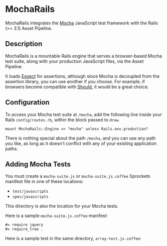 # MochaRails

MochaRails integrates the [Mocha](http://visionmedia.github.com/mocha/) JavaScript test framework with the Rails (>= 3.1) Asset Pipeline.

## Description

MochaRails is a mountable Rails engine that serves a browser-based Mocha test suite, along with your production JavaScript files, via the Asset Pipeline.

It loads [Expect](https://github.com/LearnBoost/expect.js) for assertions, although since Mocha is decoupled from the assertion library, you can
use another if you choose. For example, if browsers become compatible with
[Should](https://github.com/visionmedia/should.js), it would be a great choice.

## Configuration

To access your Mocha test suite at `/mocha`, add the following line inside your Rails `config/routes.rb`,
within the block passed to `draw`.

```
mount MochaRails::Engine => "mocha" unless Rails.env.production?
```

There is nothing special about the path `/mocha`, and you can use any path you like,
as long as it doesn't conflict with any of your existing application paths.

## Adding Mocha Tests

You must create a `mocha-suite.js` or `mocha-suite.js.coffee` Sprockets manifest file in
one of these locations:

* `test/javascripts`
* `spec/javascripts`

This directory is also the location for your Mocha tests.

Here is a sample `mocha-suite.js.coffee` manifest:

```
#= require jquery
#= require_tree .
```

Here is a sample test in the same directory, `array-test.js.coffee`:
